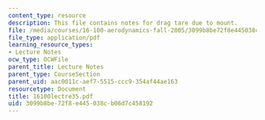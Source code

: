 ```yaml
---
content_type: resource
description: This file contains notes for drag tare due to mount.
file: /media/courses/16-100-aerodynamics-fall-2005/3099b8be72f8e445038cb06d7c458192_16100lectre35.pdf
file_type: application/pdf
learning_resource_types:
- Lecture Notes
ocw_type: OCWFile
parent_title: Lecture Notes
parent_type: CourseSection
parent_uid: aac0011c-aef7-5515-ccc9-354af44ae163
resourcetype: Document
title: 16100lectre35.pdf
uid: 3099b8be-72f8-e445-038c-b06d7c458192
---
```

